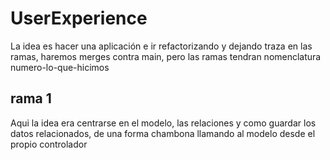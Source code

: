 # UserExperience

La idea es hacer una aplicación e ir refactorizando y dejando traza en las ramas, haremos merges contra main, pero las ramas tendran nomenclatura numero-lo-que-hicimos

## rama 1
Aqui la idea era centrarse en el modelo, las relaciones y como guardar los datos relacionados, de una forma chambona llamando al modelo desde el propio controlador